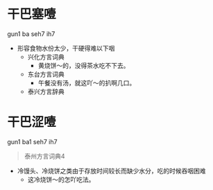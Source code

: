 # 干巴塞噎
gun1 ba seh7 ih7
+ 形容食物水份太少，干硬得难以下咽
  * 兴化方言词典
    - 黄烧饼～的，没得茶水吃不下去。
  * 东台方言词典
    - 午餐没有汤，就这吖～的扒啊几口。
  * 泰兴方言辞典

# 干巴涩噎
gun1 ba1 seh7 ih7
> 泰州方言词典4
- 冷馒头、冷烧饼之类由于存放时间较长而缺少水分，吃的时候吞咽困难
  - 这冷烧饼～的怎吖吃法。
